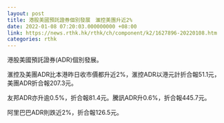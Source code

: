 ```yaml
---
layout: post
title: 港股美國預託證券個別發展　滙控美團升近2%
date: 2022-01-08 07:20:03.000000000 +08:00
link: https://news.rthk.hk/rthk/ch/component/k2/1627896-20220108.htm
categories: rthk
---
```


港股美國預託證券(ADR)個別發展。

滙控及美團ADR比本港昨日收市價都升近2%，滙控ADR以港元計折合報51.1元，美團ADR折合報207.3元。

友邦ADR亦升逾0.5%，折合報81.4元。騰訊ADR升0.6%，折合報445.7元。

阿里巴巴ADR則跌近2%，折合報126.5元。
